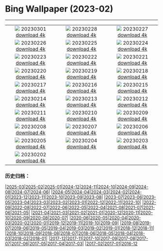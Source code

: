 # Bing Wallpaper (2023-02)
**************
| | | |
| :----: | :----: | :----: |
| ![](https://www.bing.com/th?id=OHR.SanMartinoVillage_EN-IN2402786658_1920x1080.jpg) 20230301 [download 4k](https://www.bing.com/th?id=OHR.SanMartinoVillage_EN-IN2402786658_UHD.jpg) | ![](https://www.bing.com/th?id=OHR.AtraniAmalfi_EN-IN2291116818_1920x1080.jpg) 20230228 [download 4k](https://www.bing.com/th?id=OHR.AtraniAmalfi_EN-IN2291116818_UHD.jpg) | ![](https://www.bing.com/th?id=OHR.PolarBearFrost_EN-IN2230168012_1920x1080.jpg) 20230227 [download 4k](https://www.bing.com/th?id=OHR.PolarBearFrost_EN-IN2230168012_UHD.jpg) |
| ![](https://www.bing.com/th?id=OHR.CanopyPeru_EN-IN2161879762_1920x1080.jpg) 20230226 [download 4k](https://www.bing.com/th?id=OHR.CanopyPeru_EN-IN2161879762_UHD.jpg) | ![](https://www.bing.com/th?id=OHR.BryceAnniv_EN-IN2070948821_1920x1080.jpg) 20230225 [download 4k](https://www.bing.com/th?id=OHR.BryceAnniv_EN-IN2070948821_UHD.jpg) | ![](https://www.bing.com/th?id=OHR.RichmondParkDuck_EN-IN4393298463_1920x1080.jpg) 20230224 [download 4k](https://www.bing.com/th?id=OHR.RichmondParkDuck_EN-IN4393298463_UHD.jpg) |
| ![](https://www.bing.com/th?id=OHR.ParisWinter_EN-IN2809559115_1920x1080.jpg) 20230223 [download 4k](https://www.bing.com/th?id=OHR.ParisWinter_EN-IN2809559115_UHD.jpg) | ![](https://www.bing.com/th?id=OHR.GlassOctopus_EN-IN5956583508_1920x1080.jpg) 20230222 [download 4k](https://www.bing.com/th?id=OHR.GlassOctopus_EN-IN5956583508_UHD.jpg) | ![](https://www.bing.com/th?id=OHR.MardiGrasNOLA_EN-IN2690617612_1920x1080.jpg) 20230221 [download 4k](https://www.bing.com/th?id=OHR.MardiGrasNOLA_EN-IN2690617612_UHD.jpg) |
| ![](https://www.bing.com/th?id=OHR.WinterberryBush_EN-IN5907653699_1920x1080.jpg) 20230220 [download 4k](https://www.bing.com/th?id=OHR.WinterberryBush_EN-IN5907653699_UHD.jpg) | ![](https://www.bing.com/th?id=OHR.MauiWhale_EN-IN2520219218_1920x1080.jpg) 20230219 [download 4k](https://www.bing.com/th?id=OHR.MauiWhale_EN-IN2520219218_UHD.jpg) | ![](https://www.bing.com/th?id=OHR.EbenIceCave_EN-IN9031390028_1920x1080.jpg) 20230218 [download 4k](https://www.bing.com/th?id=OHR.EbenIceCave_EN-IN9031390028_UHD.jpg) |
| ![](https://www.bing.com/th?id=OHR.BirdcountAllen_EN-IN8909281826_1920x1080.jpg) 20230217 [download 4k](https://www.bing.com/th?id=OHR.BirdcountAllen_EN-IN8909281826_UHD.jpg) | ![](https://www.bing.com/th?id=OHR.FireFallYosemite_EN-IN8755954211_1920x1080.jpg) 20230216 [download 4k](https://www.bing.com/th?id=OHR.FireFallYosemite_EN-IN8755954211_UHD.jpg) | ![](https://www.bing.com/th?id=OHR.HippoDayChobe_EN-IN8522077079_1920x1080.jpg) 20230215 [download 4k](https://www.bing.com/th?id=OHR.HippoDayChobe_EN-IN8522077079_UHD.jpg) |
| ![](https://www.bing.com/th?id=OHR.OtaruIgloo_EN-IN8409373034_1920x1080.jpg) 20230214 [download 4k](https://www.bing.com/th?id=OHR.OtaruIgloo_EN-IN8409373034_UHD.jpg) | ![](https://www.bing.com/th?id=OHR.MoonValley_EN-IN8236419836_1920x1080.jpg) 20230213 [download 4k](https://www.bing.com/th?id=OHR.MoonValley_EN-IN8236419836_UHD.jpg) | ![](https://www.bing.com/th?id=OHR.BoobyDarwinDay_EN-IN1374857733_1920x1080.jpg) 20230212 [download 4k](https://www.bing.com/th?id=OHR.BoobyDarwinDay_EN-IN1374857733_UHD.jpg) |
| ![](https://www.bing.com/th?id=OHR.DarkSkiesDV_EN-IN7920040669_1920x1080.jpg) 20230211 [download 4k](https://www.bing.com/th?id=OHR.DarkSkiesDV_EN-IN7920040669_UHD.jpg) | ![](https://www.bing.com/th?id=OHR.EpidaurusGreece_EN-IN7766735984_1920x1080.jpg) 20230210 [download 4k](https://www.bing.com/th?id=OHR.EpidaurusGreece_EN-IN7766735984_UHD.jpg) | ![](https://www.bing.com/th?id=OHR.LowerAntelopeAZ_EN-IN0938240808_1920x1080.jpg) 20230209 [download 4k](https://www.bing.com/th?id=OHR.LowerAntelopeAZ_EN-IN0938240808_UHD.jpg) |
| ![](https://www.bing.com/th?id=OHR.NorwayRestArea_EN-IN8211082251_1920x1080.jpg) 20230208 [download 4k](https://www.bing.com/th?id=OHR.NorwayRestArea_EN-IN8211082251_UHD.jpg) | ![](https://www.bing.com/th?id=OHR.MedievalLabro_EN-IN6496784064_1920x1080.jpg) 20230207 [download 4k](https://www.bing.com/th?id=OHR.MedievalLabro_EN-IN6496784064_UHD.jpg) | ![](https://www.bing.com/th?id=OHR.WaitangiFjordlandNP_EN-IN6197153060_1920x1080.jpg) 20230206 [download 4k](https://www.bing.com/th?id=OHR.WaitangiFjordlandNP_EN-IN6197153060_UHD.jpg) |
| ![](https://www.bing.com/th?id=OHR.MonarchPismo_EN-IN4855361445_1920x1080.jpg) 20230205 [download 4k](https://www.bing.com/th?id=OHR.MonarchPismo_EN-IN4855361445_UHD.jpg) | ![](https://www.bing.com/th?id=OHR.FeldbergSchnee_EN-IN9827082388_1920x1080.jpg) 20230204 [download 4k](https://www.bing.com/th?id=OHR.FeldbergSchnee_EN-IN9827082388_UHD.jpg) | ![](https://www.bing.com/th?id=OHR.QuebecFrontenac_EN-IN1368877806_1920x1080.jpg) 20230203 [download 4k](https://www.bing.com/th?id=OHR.QuebecFrontenac_EN-IN1368877806_UHD.jpg) |
| ![](https://www.bing.com/th?id=OHR.GroundhogThree_EN-IN0846491116_1920x1080.jpg) 20230202 [download 4k](https://www.bing.com/th?id=OHR.GroundhogThree_EN-IN0846491116_UHD.jpg) |  |  |

### 历史归档：

|[2025-03](2025-03/2025-03.md)|[2025-02](2025-02/2025-02.md)|[2025-01](2025-01/2025-01.md)|[2024-12](2024-12/2024-12.md)|[2024-11](2024-11/2024-11.md)|[2024-10](2024-10/2024-10.md)|[2024-09](2024-09/2024-09.md)|[2024-08](2024-08/2024-08.md)|[2024-07](2024-07/2024-07.md)|[2024-06](2024-06/2024-06.md)|
|[2024-05](2024-05/2024-05.md)|[2024-04](2024-04/2024-04.md)|[2024-03](2024-03/2024-03.md)|[2024-02](2024-02/2024-02.md)|[2024-01](2024-01/2024-01.md)|[2023-12](2023-12/2023-12.md)|[2023-11](2023-11/2023-11.md)|[2023-10](2023-10/2023-10.md)|[2023-09](2023-09/2023-09.md)|[2023-08](2023-08/2023-08.md)|
|[2023-07](2023-07/2023-07.md)|[2023-06](2023-06/2023-06.md)|[2023-05](2023-05/2023-05.md)|[2023-04](2023-04/2023-04.md)|[2023-03](2023-03/2023-03.md)|[2023-02](2023-02/2023-02.md)|[2023-01](2023-01/2023-01.md)|[2022-12](2022-12/2022-12.md)|[2022-11](2022-11/2022-11.md)|[2022-10](2022-10/2022-10.md)|
|[2022-09](2022-09/2022-09.md)|[2022-08](2022-08/2022-08.md)|[2022-07](2022-07/2022-07.md)|[2022-06](2022-06/2022-06.md)|[2022-05](2022-05/2022-05.md)|[2022-04](2022-04/2022-04.md)|[2021-08](2021-08/2021-08.md)|[2021-07](2021-07/2021-07.md)|[2021-06](2021-06/2021-06.md)|[2021-05](2021-05/2021-05.md)|
|[2021-04](2021-04/2021-04.md)|[2021-03](2021-03/2021-03.md)|[2021-02](2021-02/2021-02.md)|[2021-01](2021-01/2021-01.md)|[2020-12](2020-12/2020-12.md)|[2020-11](2020-11/2020-11.md)|[2020-10](2020-10/2020-10.md)|[2020-09](2020-09/2020-09.md)|[2020-08](2020-08/2020-08.md)|[2020-07](2020-07/2020-07.md)|
|[2020-06](2020-06/2020-06.md)|[2020-05](2020-05/2020-05.md)|[2020-04](2020-04/2020-04.md)|[2020-03](2020-03/2020-03.md)|[2020-02](2020-02/2020-02.md)|[2020-01](2020-01/2020-01.md)|[2019-12](2019-12/2019-12.md)|[2019-11](2019-11/2019-11.md)|[2019-10](2019-10/2019-10.md)|[2019-09](2019-09/2019-09.md)|
|[2019-08](2019-08/2019-08.md)|[2019-07](2019-07/2019-07.md)|[2019-06](2019-06/2019-06.md)|[2019-05](2019-05/2019-05.md)|[2019-04](2019-04/2019-04.md)|[2019-03](2019-03/2019-03.md)|[2019-02](2019-02/2019-02.md)|[2019-01](2019-01/2019-01.md)|[2018-12](2018-12/2018-12.md)|[2018-11](2018-11/2018-11.md)|
|[2018-10](2018-10/2018-10.md)|[2018-09](2018-09/2018-09.md)|[2018-08](2018-08/2018-08.md)|[2018-07](2018-07/2018-07.md)|[2018-06](2018-06/2018-06.md)|[2018-05](2018-05/2018-05.md)|[2018-04](2018-04/2018-04.md)|[2018-03](2018-03/2018-03.md)|[2018-02](2018-02/2018-02.md)|[2018-01](2018-01/2018-01.md)|
|[2017-12](2017-12/2017-12.md)|[2017-11](2017-11/2017-11.md)|[2017-10](2017-10/2017-10.md)|[2017-09](2017-09/2017-09.md)|[2017-08](2017-08/2017-08.md)|[2017-07](2017-07/2017-07.md)|[2017-06](2017-06/2017-06.md)|[2017-05](2017-05/2017-05.md)|[2017-04](2017-04/2017-04.md)|[2017-03](2017-03/2017-03.md)|
|[2017-02](2017-02/2017-02.md)|[2017-01](2017-01/2017-01.md)|[2016-12](2016-12/2016-12.md)